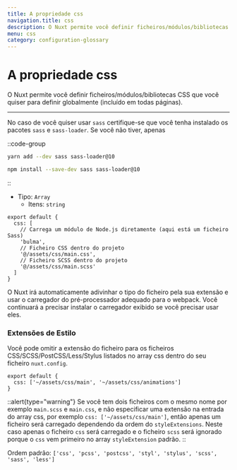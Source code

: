 ```yaml
---
title: A propriedade css
navigation.title: css
description: O Nuxt permite você definir ficheiros/módulos/bibliotecas CSS que você quiser para definir globalmente (incluído em todas páginas).
menu: css
category: configuration-glossary
---
```

# A propriedade css

O Nuxt permite você definir ficheiros/módulos/bibliotecas CSS que você quiser para definir globalmente (incluído em todas páginas).

---

No caso de você quiser usar `sass` certifique-se que você tenha instalado os pacotes `sass` e `sass-loader`. Se você não tiver, apenas

::code-group
```sh [Yarn]
yarn add --dev sass sass-loader@10
```
```sh [NPM]
npm install --save-dev sass sass-loader@10
```
::

- Tipo: `Array`
  - Itens: `string`

```js{}[nuxt.config.js]
export default {
  css: [
    // Carrega um módulo de Node.js diretamente (aqui está um ficheiro Sass)
    'bulma',
    // Ficheiro CSS dentro do projeto
    '@/assets/css/main.css',
    // Ficheiro SCSS dentro do projeto
    '@/assets/css/main.scss'
  ]
}
```

O Nuxt irá automaticamente adivinhar o tipo do ficheiro pela sua extensão e usar o carregador do pré-processador adequado para o webpack. Você continuará a precisar instalar o carregador exibido se você precisar usar eles.

### Extensões de Estilo

Você pode omitir a extensão do ficheiro para os ficheiros CSS/SCSS/PostCSS/Less/Stylus listados no array css dentro do seu ficheiro `nuxt.config`.

```js{}[nuxt.config.js]
export default {
  css: ['~/assets/css/main', '~/assets/css/animations']
}
```

::alert{type="warning"}
Se você tem dois ficheiros com o mesmo nome por exemplo `main.scss` e `main.css`, e não especificar uma extensão na entrada do array css, por exemplo `css: ['~/assets/css/main']`, então apenas um ficheiro será carregado dependendo da ordem do `styleExtensions`. Neste caso apenas o ficheiro `css` será carregado e o ficheiro `scss` será ignorado porque o `css` vem primeiro no array `styleExtension` padrão.
::

Ordem padrão: `['css', 'pcss', 'postcss', 'styl', 'stylus', 'scss', 'sass', 'less']`
